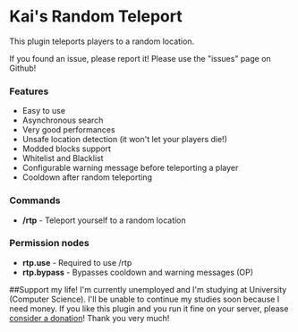 # Kai's Random Teleport
This plugin teleports players to a random location. 

If you found an issue, please report it!
Please use the "issues" page on Github!


### Features
- Easy to use
- Asynchronous search
- Very good performances
- Unsafe location detection (it won't let your players die!)
- Modded blocks support
- Whitelist and Blacklist
- Configurable warning message before teleporting a player
- Cooldown after random teleporting 

### Commands
- **/rtp** - Teleport yourself to a random location

### Permission nodes
- **rtp.use** - Required to use /rtp
- **rtp.bypass** - Bypasses cooldown and warning messages (OP) 

##Support my life!
I'm currently unemployed and I'm studying at University (Computer Science).
I'll be unable to continue my studies soon because I need money.
If you like this plugin and you run it fine on your server, please <a href='http://kaikk.net/mc/#donate'>consider a donation</a>!
Thank you very much!
